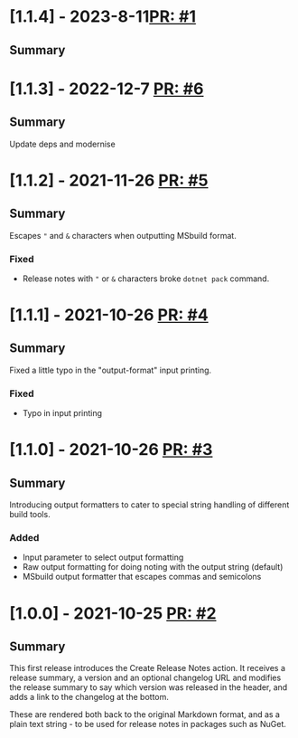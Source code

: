 # [1.1.4] - 2023-8-11[PR: #1](https://github.com/woksin-org/create-release-notes-action/pull/1)
## Summary


# [1.1.3] - 2022-12-7 [PR: #6](https://github.com/dolittle/create-release-notes-action/pull/6)
## Summary

Update deps and modernise


# [1.1.2] - 2021-11-26 [PR: #5](https://github.com/dolittle/create-release-notes-action/pull/5)
## Summary

Escapes `"` and `&` characters when outputting MSbuild format.

### Fixed

- Release notes with `"` or `&` characters broke `dotnet pack` command.


# [1.1.1] - 2021-10-26 [PR: #4](https://github.com/dolittle/create-release-notes-action/pull/4)
## Summary

Fixed a little typo in the "output-format" input printing.

### Fixed

- Typo in input printing


# [1.1.0] - 2021-10-26 [PR: #3](https://github.com/dolittle/create-release-notes-action/pull/3)
## Summary

Introducing output formatters to cater to special string handling of different build tools.

### Added

- Input parameter to select output formatting
- Raw output formatting for doing noting with the output string (default)
- MSbuild output formatter that escapes commas and semicolons


# [1.0.0] - 2021-10-25 [PR: #2](https://github.com/dolittle/create-release-notes-action/pull/2)
## Summary

This first release introduces the Create Release Notes action. It receives a release summary, a version and an optional changelog URL and modifies the release summary to say which version was released in the header, and adds a link to the changelog at the bottom.

These are rendered both back to the original Markdown format, and as a plain text string - to be used for release notes in packages such as NuGet.


